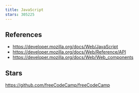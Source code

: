 ```yaml
---
title: JavaScript
stars: 305225
---
```


## References

- <https://developer.mozilla.org/docs/Web/JavaScript>
- <https://developer.mozilla.org/docs/Web/Reference/API>
- <https://developer.mozilla.org/docs/Web/Web_components>

## Stars

<https://github.com/freeCodeCamp/freeCodeCamp>
